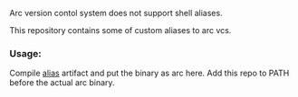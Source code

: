 Arc version contol system does not support shell aliases.

This repository contains some of custom aliases to arc vcs.

### Usage:
Compile [alias](http://github.com/yantonov/alias) artifact and put the binary as arc here.
Add this repo to PATH before the actual arc binary.
